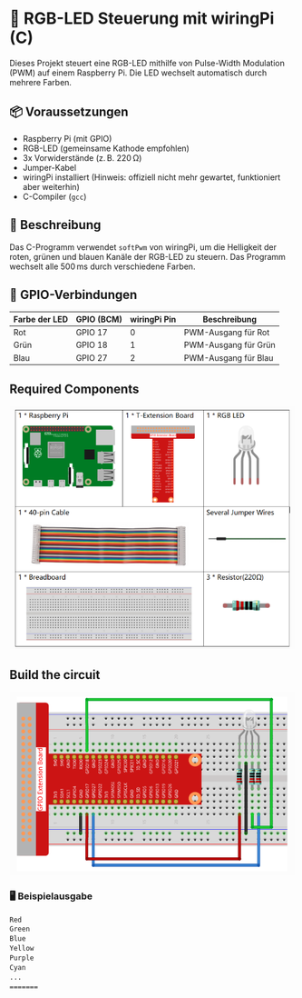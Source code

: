 # 🌈 RGB-LED Steuerung mit wiringPi (C)

Dieses Projekt steuert eine RGB-LED mithilfe von Pulse-Width Modulation (PWM) auf einem Raspberry Pi. Die LED wechselt automatisch durch mehrere Farben.

## 📦 Voraussetzungen

- Raspberry Pi (mit GPIO)
- RGB-LED (gemeinsame Kathode empfohlen)
- 3x Vorwiderstände (z. B. 220 Ω)
- Jumper-Kabel
- wiringPi installiert (Hinweis: offiziell nicht mehr gewartet, funktioniert aber weiterhin)
- C-Compiler (`gcc`)

## 🧠 Beschreibung

Das C-Programm verwendet `softPwm` von wiringPi, um die Helligkeit der roten, grünen und blauen Kanäle der RGB-LED zu steuern. Das Programm wechselt alle 500 ms durch verschiedene Farben.

## 🔌 GPIO-Verbindungen
| Farbe der LED | GPIO (BCM) | wiringPi Pin | Beschreibung         |
|---------------|------------|---------------|-----------------------|
| Rot           | GPIO 17    | 0             | PWM-Ausgang für Rot   |
| Grün          | GPIO 18    | 1             | PWM-Ausgang für Grün  |
| Blau          | GPIO 27    | 2             | PWM-Ausgang für Blau  |.

## Required Components
![Diagram](https://raw.githubusercontent.com/CodeByHusen/Embedded-Systems-/main/Projects%20in%20C/RGB-LED/pictures/Required%20Components.png)

## Build the circuit
![Diagram](https://raw.githubusercontent.com/CodeByHusen/Embedded-Systems-/main/Projects%20in%20C/RGB-LED/pictures/Build%20the%20circuit.png)


### 🖥️ Beispielausgabe
```bash
Red
Green
Blue
Yellow
Purple
Cyan
...
=======

